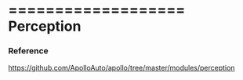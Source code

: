 ===================
Perception
===================




### Reference

https://github.com/ApolloAuto/apollo/tree/master/modules/perception